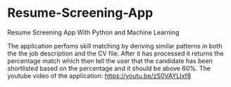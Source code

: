 # Resume-Screening-App
Resume Screening App With Python and Machine Learning 

The application perfoms skill matching by deriving similar patterns in both the the job description and the CV file.
After it has processed it returns the percentage match which then tell the user that the candidate has been shortlisted based on the percentage and it should be above 60%.
The youtube video of the application: https://youtu.be/zS0VAYLIxf8 
